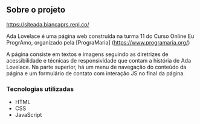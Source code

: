 ## Sobre o projeto
https://siteada.biancaprs.repl.co/

Ada Lovelace é uma página web construída na turma 11 do Curso Online Eu ProgrAmo, organizado pela [PrograMaria] (https://www.programaria.org/)

A página consiste em textos e imagens seguindo as diretrizes de acessibilidade e técnicas de responsividade que contam a história de Ada Lovelace. Na parte superior, há um menu de navegação do conteúdo da página e um formulário de contato com interação JS no final da página.

### Tecnologias utilizadas
- HTML
- CSS
- JavaScript